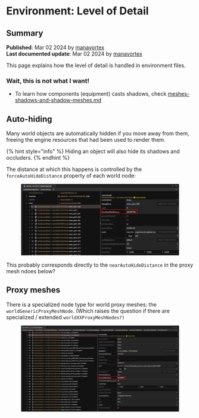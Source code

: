 # Environment: Level of Detail

## Summary

**Published**: Mar 02 2024 by [manavortex](https://app.gitbook.com/u/NfZBoxGegfUqB33J9HXuCs6PVaC3 "mention")\
**Last documented update**: Mar 02 2024 by [manavortex](https://app.gitbook.com/u/NfZBoxGegfUqB33J9HXuCs6PVaC3 "mention")

This page explains how the level of detail is handled in environment files.

### Wait, this is not what I want!

* To learn how components (equipment) casts shadows, check [meshes-shadows-and-shadow-meshes.md](../3d-objects-.mesh-files/meshes-shadows-and-shadow-meshes.md "mention")

## Auto-hiding

Many world objects are automatically hidden if you move away from them, freeing the engine resources that had been used to render them.

{% hint style="info" %}
Hiding an object will also hide its shadows and occluders.
{% endhint %}

The distance at which this happens is controlled by the `forceAutoHideDistance` property of each world node:

<figure><img src="../../../../.gitbook/assets/image (345).png" alt=""><figcaption></figcaption></figure>

This probably corresponds directly to the `nearAutoHideDistance` in the proxy mesh ndoes below?

## Proxy meshes

There is a specialized node type for world proxy meshes: the `worldGenericProxyMeshNode`.  (Which raises the question if there are specialized / extended `worldXXProxyMeshNodes?)`

<figure><img src="../../../../.gitbook/assets/streamingsector_proxyMeshNode.png" alt=""><figcaption></figcaption></figure>

